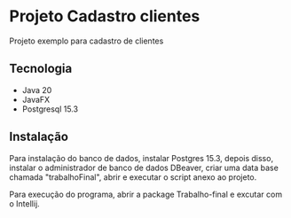 # Projeto Cadastro clientes
Projeto exemplo para cadastro de clientes

## Tecnologia
* Java 20
* JavaFX
* Postgresql 15.3
## Instalação
Para instalação do banco de dados, instalar Postgres 15.3, depois disso, instalar o
administrador de banco de dados DBeaver, criar uma data base chamada "trabalhoFinal",
abrir e executar o script anexo ao projeto.

Para execução do programa, abrir a package Trabalho-final e excutar com o Intellij.






